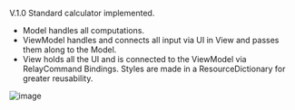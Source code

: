 V.1.0
Standard calculator implemented. 
- Model handles all computations.
- ViewModel handles and connects all input via UI in View and passes them along to the Model.
- View holds all the UI and is connected to the ViewModel via RelayCommand Bindings. Styles are made in a ResourceDictionary for greater reusability.
  

![image](https://github.com/user-attachments/assets/e5373f21-267d-4f44-91c9-fdacaf5204ae)


